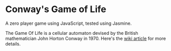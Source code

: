 # Conway's Game of Life 

A zero player game using JavaScript, tested using Jasmine.

The Game Of Life is a cellular automaton devised by the British mathematician John Horton Conway in 1970. Here's the [wiki article](https://en.wikipedia.org/wiki/Conway%27s_Game_of_Life) for more details.
